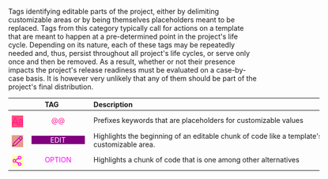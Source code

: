 <!-- markdownlint-disable MD041-->
Tags identifying editable parts of the project, either by delimiting customizable areas or by being
themselves placeholders meant to be replaced. Tags from this category typically call for actions on a
template that are meant to happen at a pre-determined point in the project's life cycle. Depending on
its nature, each of these tags may be repeatedly needed and, thus, persist throughout all project's
life cycles, or serve only once and then be removed. As a result, whether or not their presence
impacts the project's release readiness must be evaluated on a case-by-case basis. It is however
very unlikely that any of them should be part of the project's final distribution.

<div class="tag-table markers">

&nbsp;&nbsp;&nbsp;&nbsp;&nbsp;&nbsp;|&nbsp;&nbsp;&nbsp;&nbsp;&nbsp;&nbsp;&nbsp;&nbsp;TAG&nbsp;&nbsp;&nbsp;&nbsp;&nbsp;&nbsp;&nbsp;&nbsp;&nbsp;&nbsp;&nbsp;&nbsp;&nbsp;&nbsp;&nbsp;  | Description&nbsp;&nbsp;&nbsp;&nbsp;&nbsp;&nbsp;&nbsp;&nbsp;&nbsp;&nbsp;&nbsp;&nbsp;&nbsp;&nbsp;&nbsp;&nbsp;&nbsp;&nbsp;&nbsp;&nbsp;&nbsp;&nbsp;&nbsp;&nbsp;&nbsp;&nbsp;&nbsp;&nbsp;&nbsp;&nbsp;&nbsp;&nbsp;&nbsp;&nbsp;&nbsp;&nbsp;&nbsp;&nbsp;&nbsp;&nbsp;&nbsp;&nbsp;&nbsp;&nbsp;&nbsp;&nbsp;&nbsp;&nbsp;&nbsp;&nbsp;&nbsp;&nbsp;&nbsp;&nbsp;&nbsp;&nbsp;&nbsp;&nbsp;&nbsp;&nbsp;&nbsp;&nbsp;&nbsp;&nbsp;&nbsp;&nbsp;&nbsp;&nbsp;&nbsp;&nbsp;&nbsp;&nbsp;&nbsp;&nbsp;&nbsp;&nbsp;&nbsp;&nbsp;&nbsp;&nbsp;&nbsp;&nbsp;&nbsp;&nbsp;&nbsp;&nbsp;&nbsp;&nbsp;&nbsp;&nbsp;&nbsp;&nbsp;&nbsp;&nbsp;&nbsp;&nbsp;&nbsp;&nbsp;&nbsp;&nbsp;&nbsp;&nbsp;&nbsp;&nbsp;&nbsp;&nbsp;&nbsp;&nbsp;&nbsp;&nbsp; |
:-----:|:----|:----|
<a href="https://primer.style/design/foundations/icons/typography-16"  target="_blank"><img class="atat-icon" src="/resources/manuals/vscode-custom-features/vsc03-todo-tree/assets/icons/octicons/typography.svg" alt="typography.svg" title="atat-icon: typography.svg"/></a>| &nbsp;<a href="https://www.w3schools.com/colors/color_tryit.asp?color=DeepPink" title="DeepPink"><tag class="atat-tag">@@</tag></a> | Prefixes keywords that are placeholders for customizable values  |
<a href="https://primer.style/design/foundations/icons/pencil-16"  target="_blank"><img class="edit-icon" src="/resources/manuals/vscode-custom-features/vsc03-todo-tree/assets/icons/octicons/pencil.svg" alt="pencil.svg" title="edit-icon: pencil.svg"/></a>| &nbsp;<a href="https://www.w3schools.com/colors/color_tryit.asp?color=Purple" title="Purple"><tag class="edit-tag">EDIT</tag></a>  | Highlights the beginning of an editable chunk of code like a template's customizable area.  |
<a href="https://primer.style/design/foundations/icons/share-android-16"  target="_blank"><img class="option-icon" src="/resources/manuals/vscode-custom-features/vsc03-todo-tree/assets/icons/octicons/share-android.svg" alt="share-android.svg" title="option-icon: share-android.svg"/></a>| &nbsp;<a href="https://www.w3schools.com/colors/color_tryit.asp?color=Fuchsia" title="Fuchsia"><tag class="option-tag">OPTION</tag></a> | Highlights a chunk of code that is one among other alternatives |

</div>

<style>
div.tag-table  {
  font-size: normal;
  min-width: 45em;
}
div.tag-table tag {
  width: 85%;
  padding: 0 .75ex 0 .6ex;
  display: inline-block;
  text-align: center;
}
div.tag-table img {
  height: 24px;
  margin-top: 8px;
}
.atat-tag {
 color: rgb(255, 20, 147);
 background-color: none;
}
.atat-icon {
  filter: invert(27%) sepia(72%) saturate(6772%) hue-rotate(316deg) brightness(102%) contrast(101%);
}
.edit-tag {
 color: rgb(255, 255, 255);
 background-color: rgb(128,0,128);
}
.edit-icon {
  filter: invert(10%) sepia(93%) saturate(4953%) hue-rotate(294deg) brightness(86%) contrast(109%);
}
.option-tag {
 color: rgb(255, 0, 255);
 background-color: none;
}
.option-icon {
  filter: invert(17%) sepia(99%) saturate(3837%) hue-rotate(300deg) brightness(125%) contrast(125%);
}

</style>
<!-- markdownlint-enable MD041-->
